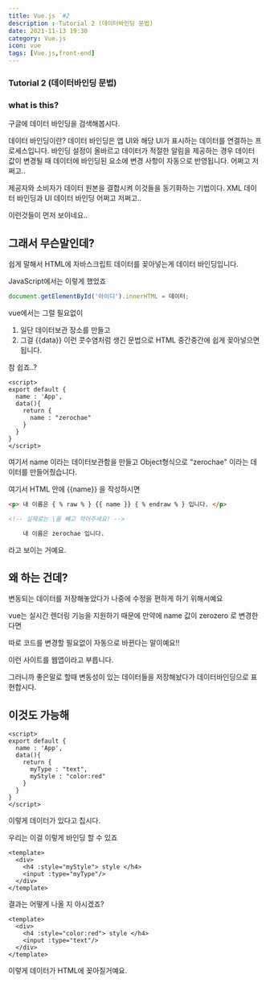 ```yaml
---
title: Vue.js `#2
description : Tutorial 2 (데이터바인딩 문법)
date: 2021-11-13 19:30
category: Vue.js
icon: vue
tags: [Vue.js,front-end]
---
```


### Tutorial 2 (데이터바인딩 문법)

### what is this?

구글에 데이터 바인딩을 검색해봅시다.

데이터 바인딩이란? 데이터 바인딩은 앱 UI와 해당 UI가 표시하는 데이터를 연결하는 프로세스입니다. 바인딩 설정이 올바르고 데이터가 적절한 알림을 제공하는 경우 데이터 값이 변경될 때 데이터에 바인딩된 요소에 변경 사항이 자동으로 반영됩니다. 어쩌고 저쩌고..

제공자와 소비자가 데이터 원본을 결합시켜 이것들을 동기화하는 기법이다. XML 데이터 바인딩과 UI 데이터 바인딩 어쩌고 저쩌고..

이런것들이 먼저 보이네요..

## 그래서 무슨말인데?

쉽게 말해서 HTML에 자바스크립트 데이터를 꽂아넣는게 데이터 바인딩입니다.

JavaScript에서는 이렇게 했었죠

```javascript
document.getElementById('아이디').innerHTML = 데이터;
```

vue에서는 그럴 필요없이
1. 일단 데이터보관 장소를 만들고
2. 그걸 {{data}} 이런 콧수염처럼 생긴 문법으로 HTML 중간중간에 쉽게 꽂아넣으면 됩니다.

참 쉽죠..?

```vue
<script>
export default {
  name : 'App',
  data(){
    return {
      name : "zerochae"
    }
  }
}
</script>
```

여기서 name 이라는 데이터보관함을 만들고 Object형식으로 "zerochae" 이라는 데이터를 만들어줬습니다.

여기서 HTML 안에 {{name}} 을 작성하시면

```html
<p> 내 이름은 { % raw % } {{ name }} { % endraw % } 입니다. </p>

<!-- 실제로는 \을 빼고 적어주세요! -->
```

```html
    내 이름은 zerochae 입니다.
```

라고 보이는 거예요.

## 왜 하는 건데?

변동되는 데이터를 저장해놓았다가 나중에 수정을 편하게 하기 위해서예요

vue는 실시간 렌더링 기능을 지원하기 때문에 만약에 name 값이 zerozero 로 변경한다면

따로 코드를 변경할 필요없이 자동으로 바뀐다는 말이예요!!

이런 사이트를 웹앱이라고 부릅니다.

그러니까 좋은말로 할때 변동성이 있는 데이터들을 저장해놨다가 데이터바인딩으로 표현합시다.
 
## 이것도 가능해

```vue
<script>
export default {
  name : 'App',
  data(){
    return {
      myType : "text",
      myStyle : "color:red"
    }
  }
}
</script>
```

이렇게 데이터가 있다고 칩시다.

우리는 이걸 이렇게 바인딩 할 수 있죠

```vue
<template>
  <div>
    <h4 :style="myStyle"> style </h4>
    <input :type="myType"/>
  </div>
</template>
```

결과는 어떻게 나올 지 아시겠죠?

```vue
<template>
  <div>
    <h4 :style="color:red"> style </h4>
    <input :type="text"/>
  </div>
</template>
```

이렇게 데이터가 HTML에 꽂아질거예요.

